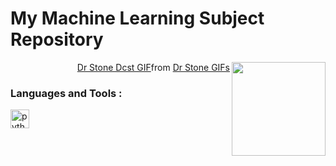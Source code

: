 <h1 align="left">My Machine Learning Subject Repository</h1>

<img align="right" height="150" src=""  />
<div align="right" height="150" class="tenor-gif-embed" data-postid="3628957361103382325" data-share-method="host" data-aspect-ratio="1.76596" data-width="100%"><a href="https://tenor.com/view/dr-stone-dcst-xeno-dr-stone-dr-xeno-xeno-houston-wingfield-gif-3628957361103382325">Dr Stone Dcst GIF</a>from <a href="https://tenor.com/search/dr+stone-gifs">Dr Stone GIFs</a></div> <script type="text/javascript" async src="https://tenor.com/embed.js"></script>

###

<div align="left">
  <h3>Languages and Tools :</h3>
  <img src="https://cdn.jsdelivr.net/gh/devicons/devicon/icons/python/python-original.svg" height="30" alt="python logo"  />
  <img width="12" />
</div>

###

<br clear="both">

###
